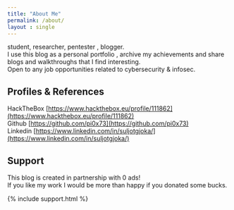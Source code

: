 ```yaml
---
title: "About Me"
permalink: /about/
layout : single
---
```


student, researcher, pentester , blogger.  
I use this blog as a personal portfolio , archive my achievements and share blogs and walkthroughs that I find interesting.  
Open to any job opportunities related to cybersecurity & infosec.


## Profiles & References
HackTheBox [https://www.hackthebox.eu/profile/111862](https://www.hackthebox.eu/profile/111862)  
Github [https://github.com/pi0x73](https://github.com/pi0x73)  
Linkedin [https://www.linkedin.com/in/suljotgjoka/](https://www.linkedin.com/in/suljotgjoka/)  

## Support 
This blog is created in partnership with 0 ads!  
If you like my work I would be more than happy if you donated some bucks.  

{% include support.html %}


